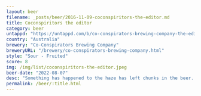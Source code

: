 ```yaml
---
layout: beer
filename: _posts/beer/2016-11-09-coconspiritors-the-editor.md
title: Coconspiritors the editor
category: beer
untappd: "https://untappd.com/b/co-conspirators-brewing-company-the-editor/2951969"
country: "Australia"
brewery: "Co-Conspirators Brewing Company"
breweryURL: "/brewery/co-conspirators-brewing-company.html"
style: "Sour - Fruited"
score: 8
img: /img/list/coconspiritors-the-editor.jpeg
beer-date: "2022-08-07"
desc: "Something has happened to the haze has left chunks in the beer. I like the bit of hops in there, it brings the sour to be more like a beer. The faint passionfruit in there pairs nicely with the hops"
permalink: /beer/:title.html
---
```

